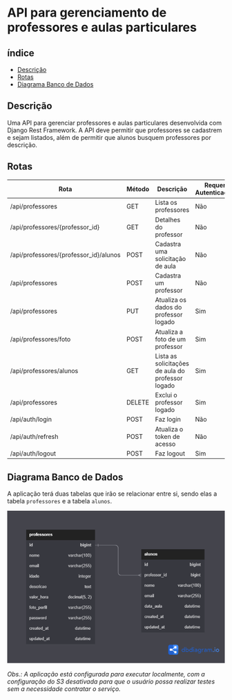 # API para gerenciamento de professores e aulas particulares

## índice

- [Descrição](#descrição)
- [Rotas](#rotas)
- [Diagrama Banco de Dados](#diagrama-banco-de-dados)

## Descrição

Uma API para gerenciar professores e aulas particulares desenvolvida com Django Rest Framework. A API deve permitir que professores se cadastrem e sejam listados, além de permitir que alunos busquem professores por descrição.

## Rotas

| Rota                                   | Método | Descrição                                         | Requer Autenticação |
| -------------------------------------- | ------ | ------------------------------------------------- | ------------------- |
| /api/professores                       | GET    | Lista os professores                              | Não                 |
| /api/professores/{professor_id}        | GET    | Detalhes do professor                             | Não                 |
| /api/professores/{professor_id}/alunos | POST   | Cadastra uma solicitação de aula                  | Não                 |
| /api/professores                       | POST   | Cadastra um professor                             | Não                 |
| /api/professores                       | PUT    | Atualiza os dados do professor logado             | Sim                 |
| /api/professores/foto                  | POST   | Atualiza a foto de um professor                   | Sim                 |
| /api/professores/alunos                | GET    | Lista as solicitações de aula do professor logado | Sim                 |
| /api/professores                       | DELETE | Exclui o professor logado                         | Sim                 |
| /api/auth/login                        | POST   | Faz login                                         | Não                 |
| /api/auth/refresh                      | POST   | Atualiza o token de acesso                        | Não                 |
| /api/auth/logout                       | POST   | Faz logout                                        | Sim                 |

## Diagrama Banco de Dados

A aplicação terá duas tabelas que irão se relacionar entre si, sendo elas a tabela `professores` e a tabela `alunos`.

![Diagrama Banco de Dados](diagrama-banco-dados.png)

*Obs.: A aplicação está configurada para executar localmente, com a configuração do S3 desativada para que o usuário possa realizar testes sem a necessidade contratar o serviço.*
